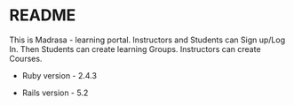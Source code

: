 # README

This is Madrasa - learning portal. Instructors and Students can Sign up/Log In. Then Students can create learning Groups. Instructors can create Courses. 


* Ruby version - 2.4.3

* Rails version - 5.2
